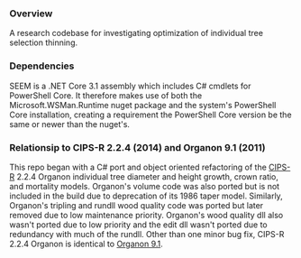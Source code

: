 ﻿### Overview
A research codebase for investigating optimization of individual tree selection thinning.

### Dependencies
SEEM is a .NET Core 3.1 assembly which includes C# cmdlets for PowerShell Core. It therefore makes use of both the Microsoft.WSMan.Runtime
nuget package and the system's PowerShell Core installation, creating a requirement the PowerShell Core version be the same or newer than 
the nuget's.

### Relationsip to CIPS-R 2.2.4 (2014) and Organon 9.1 (2011)
This repo began with a C# port and object oriented refactoring of the [CIPS-R](http://r-forge.r-project.org/projects/cipsr/) 2.2.4 Organon
individual tree diameter and height growth, crown ratio, and mortality models. Organon's volume code was also ported but is not included in
the build due to deprecation of its 1986 taper model. Similarly, Organon's tripling and rundll wood quality code was ported but later removed 
due to low maintenance priority. Organon's wood quality dll also wasn't ported due to low priority and the edit dll wasn't ported due to 
redundancy with much of the rundll. Other than one minor bug fix, CIPS-R 2.2.4 Organon is identical to 
[Organon 9.1](http://www.cof.orst.edu/cof/fr/research/organon/).